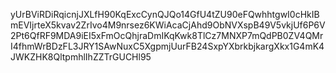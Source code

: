 yUrBViRDiRqicnjJXLfH90KqExcCynQJQo14GfU4tZU90eFQwhhtgwI0cHkIBmEVIjrteX5kvav2ZrIvo4M9nrsez6KWiAcaCjAhd9ObNVXspB49V5vkjUf6P6V2Pt6QfRF9MDA9iEI5xFmOcQhjraDmIKqKwk8TlCz7MNXP7mQdPB0ZV4QMrI4fhmWrBDzFL3JRY1SAwNuxC5XgpmjUurFB24SxpYXbrkbjkargXkx1G4mK4JWKZHK8QltpmhlIhZZTrGUCHl95